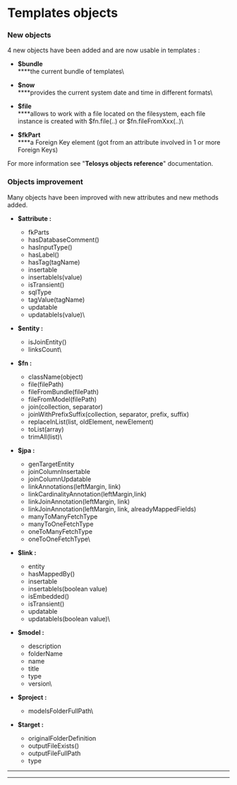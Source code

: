 # Templates objects

### New objects

4 new objects have been added and are now usable in templates :&#x20;

* **$bundle** \
  ****the current bundle of templates\

* **$now**\
  ****provides the current system date and time in different formats\

* **$file**\
  ****allows to work with a file located on the filesystem, each file instance is created with $fn.file(..) or $fn.fileFromXxx(..)\

* **$fkPart**\
  ****a Foreign Key element (got from an attribute involved in 1 or more Foreign Keys)

For more information see "**Telosys objects reference**" documentation.

### Objects improvement

Many objects have been improved with new attributes and new methods added.

* **$attribute :**&#x20;
  * fkParts&#x20;
  * hasDatabaseComment()&#x20;
  * hasInputType()&#x20;
  * hasLabel()&#x20;
  * hasTag(tagName)&#x20;
  * insertable&#x20;
  * insertableIs(value)&#x20;
  * isTransient()&#x20;
  * sqlType&#x20;
  * tagValue(tagName)&#x20;
  * updatable&#x20;
  * updatableIs(value)\

* **$entity :**&#x20;
  * isJoinEntity()&#x20;
  * linksCount\

* **$fn :**&#x20;
  * className(object)
  * file(filePath)&#x20;
  * fileFromBundle(filePath)&#x20;
  * fileFromModel(filePath)&#x20;
  * join(collection, separator)&#x20;
  * joinWithPrefixSuffix(collection, separator, prefix, suffix)&#x20;
  * replaceInList(list, oldElement, newElement)
  * toList(array)&#x20;
  * trimAll(list)\

* **$jpa :**&#x20;
  * genTargetEntity
  * joinColumnInsertable
  * joinColumnUpdatable&#x20;
  * linkAnnotations(leftMargin, link)
  * linkCardinalityAnnotation(leftMargin,link)&#x20;
  * linkJoinAnnotation(leftMargin, link)&#x20;
  * linkJoinAnnotation(leftMargin, link, alreadyMappedFields)&#x20;
  * manyToManyFetchType&#x20;
  * manyToOneFetchType&#x20;
  * oneToManyFetchType&#x20;
  * oneToOneFetchType\

* **$link :**&#x20;
  * entity&#x20;
  * hasMappedBy()&#x20;
  * insertable
  * insertableIs(boolean value)
  * isEmbedded()&#x20;
  * isTransient()&#x20;
  * updatable&#x20;
  * updatableIs(boolean value)\

* **$model :**&#x20;
  * description&#x20;
  * folderName&#x20;
  * name&#x20;
  * title&#x20;
  * type&#x20;
  * version\

* **$project :**
  * modelsFolderFullPath\

* **$target :**
  * originalFolderDefinition&#x20;
  * outputFileExists()&#x20;
  * outputFileFullPath&#x20;
  * type

****

****
